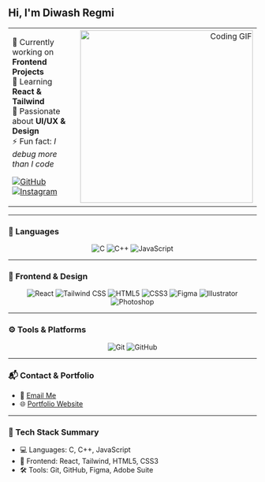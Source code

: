 ## Hi, I'm Diwash Regmi

<table>
  <tr>
    <td width="60%">
      <p>
        🔭 Currently working on <strong>Frontend Projects</strong><br>
        🌱 Learning <strong>React & Tailwind</strong><br>
        🎨 Passionate about <strong>UI/UX & Design</strong><br>
        ⚡ Fun fact: <em>I debug more than I code </em>
      </p>
      <p>
        <a href="https://github.com/diwashregmi24">
          <img src="https://img.shields.io/github/followers/diwashregmi24.svg?label=GitHub&style=social" alt="GitHub">
        </a>
        <a href="https://instagram.com/_diwash_regmi">
          <img src="https://img.shields.io/badge/Instagram-@_diwash_regmi-E4405F?style=social&logo=instagram" alt="Instagram">
        </a>
      </p>
    </td>
    <td width="40%" align="right">
      <img src="https://media.giphy.com/media/qgQUggAC3Pfv687qPC/giphy.gif" width="350" alt="Coding GIF">
    </td>
  </tr>
</table>

---

### 🚀 Languages

<p align="center">
  <img src="https://img.shields.io/badge/C-blue.svg?style=for-the-badge&logo=c&logoColor=blue&labelColor=ffffff" alt="C">
  <img src="https://img.shields.io/badge/C++-4B0082.svg?style=for-the-badge&logo=c%2B%2B&logoColor=4B0082&labelColor=ffffff" alt="C++">
  <img src="https://img.shields.io/badge/JavaScript-f5f542.svg?style=for-the-badge&logo=javascript&logoColor=f5f542&labelColor=ffffff" alt="JavaScript">
</p>

---

### 🎨 Frontend & Design

<p align="center">
  <img src="https://img.shields.io/badge/react-61DAFB.svg?style=for-the-badge&logo=react&logoColor=61DAFB&labelColor=ffffff" alt="React">
  <img src="https://img.shields.io/badge/tailwindcss-38B2AC.svg?style=for-the-badge&logo=tailwind-css&logoColor=38B2AC&labelColor=ffffff" alt="Tailwind CSS">
  <img src="https://img.shields.io/badge/html5-E34F26.svg?style=for-the-badge&logo=html5&logoColor=E34F26&labelColor=ffffff" alt="HTML5">
  <img src="https://img.shields.io/badge/css3-1572B6.svg?style=for-the-badge&logo=css3&logoColor=1572B6&labelColor=ffffff" alt="CSS3">
  <img src="https://img.shields.io/badge/figma-F24E1E.svg?style=for-the-badge&logo=figma&logoColor=F24E1E&labelColor=ffffff" alt="Figma">
  <img src="https://img.shields.io/badge/adobe%20illustrator-FF9A00.svg?style=for-the-badge&logo=adobe-illustrator&logoColor=FF9A00&labelColor=ffffff" alt="Illustrator">
  <img src="https://img.shields.io/badge/photoshop-31A8FF.svg?style=for-the-badge&logo=adobe-photoshop&logoColor=31A8FF&labelColor=ffffff" alt="Photoshop">
</p>

---

### ⚙️ Tools & Platforms

<p align="center">
  <img src="https://img.shields.io/badge/git-F05032.svg?style=for-the-badge&logo=git&logoColor=F05032&labelColor=ffffff" alt="Git">
  <img src="https://img.shields.io/badge/github-black.svg?style=for-the-badge&logo=github&logoColor=ffffff&labelColor=000000" alt="GitHub">
</p>

---

### 📬 Contact & Portfolio

- 📧 [Email Me](diwashregmi24@gmail.com)  
- 🌐 [Portfolio Website](https://www.linkedin.com/in/diwash-regmi-7851b2386/)

---

### 🧰 Tech Stack Summary

- 💻 Languages: C, C++, JavaScript  
- 🎨 Frontend: React, Tailwind, HTML5, CSS3  
- 🛠️ Tools: Git, GitHub, Figma, Adobe Suite
